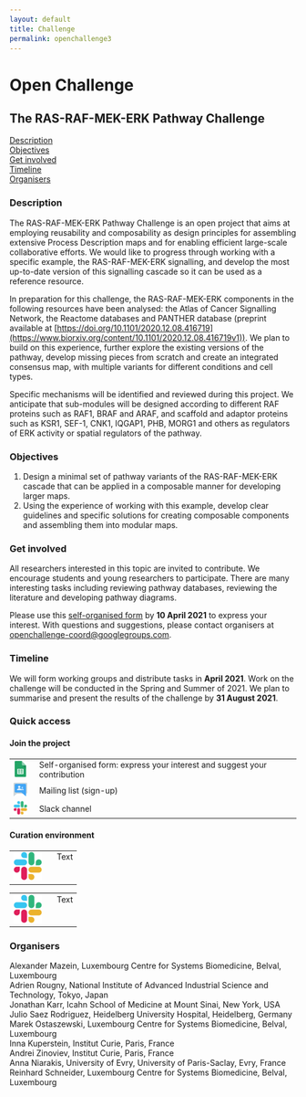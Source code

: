 ```yaml
---
layout: default
title: Challenge
permalink: openchallenge3
---
```


# Open Challenge
## The RAS-RAF-MEK-ERK Pathway Challenge

[Description](#description)  
[Objectives](#objectives)  
[Get involved](#get-involved)  
[Timeline](#timeline)  
[Organisers](#organisers)  

### Description

The RAS-RAF-MEK-ERK Pathway Challenge is an open project that aims at employing reusability and composability as design principles for assembling extensive Process Description maps and for enabling efficient large-scale collaborative efforts. We would like to progress through working with a specific example, the RAS-RAF-MEK-ERK signalling, and develop the most up-to-date version of this signalling cascade so it can be used as a reference resource.  

In preparation for this challenge, the RAS-RAF-MEK-ERK components in the following resources have been analysed: the Atlas of Cancer Signalling Network, the Reactome databases and PANTHER database (preprint available at [https://doi.org/10.1101/2020.12.08.416719](https://www.biorxiv.org/content/10.1101/2020.12.08.416719v1)). We plan to build on this experience, further explore the existing versions of the pathway, develop missing pieces from scratch and create an integrated consensus map, with multiple variants for different conditions and cell types. 

Specific mechanisms will be identified and reviewed during this project. We anticipate that sub-modules will be designed according to different RAF proteins such as RAF1, BRAF and ARAF, and scaffold and adaptor proteins such as KSR1, SEF-1, CNK1, IQGAP1, PHB, MORG1 and others as regulators of ERK activity or spatial regulators of the pathway.


### Objectives 

1. Design a minimal set of pathway variants of the RAS-RAF-MEK-ERK cascade that can be applied in a composable manner for developing larger maps.   
1. Using the experience of working with this example, develop clear guidelines and specific solutions for creating composable components and assembling them into modular maps.  

### Get involved

All researchers interested in this topic are invited to contribute. We encourage students and young researchers to participate. There are many interesting tasks including reviewing pathway databases, reviewing the literature and developing pathway diagrams.  

Please use this [self-organised form](https://docs.google.com/spreadsheets/d/1cGkK4YyGWYiBE11L8dzvKeHLmmyy_LD8XOS_SYYT0VE/edit#gid=0) by **10 April 2021** to express your interest. With questions and suggestions, please contact organisers at [openchallenge-coord@googlegroups.com](mailto:openchallenge-coord@googlegroups.com). 

### Timeline

We will form working groups and distribute tasks in **April 2021**. Work on the challenge will be conducted in the Spring and Summer of 2021. We plan to summarise and present the results of the challenge by **31 August 2021**.

### Quick access

#### Join the project

<table>
    <tr>
        <td style="width:24px; text-align:center;"><img src="images/icons/google-sheets.png" width="20"/></td>
        <td style="text-align:left; vertical-align:center; padding-left:1em;">Self-organised form: express your interest and suggest your contribution</td>
    </tr>
    <tr>
        <td style="width:24px; text-align:center;"><img src="images/icons/google-groups.png" width="24"/></td>
        <td style="text-align:left; vertical-align:center; padding-left:1em;">Mailing list (sign-up)</td>
    </tr>
    <tr>
        <td style="width:24px; text-align:center;"><img src="images/icons/slack.jpg" width="24"/></td>
        <td style="text-align:left; vertical-align:center; padding-left:1em;">Slack channel</td>
    </tr>
</table>
    
#### Curation environment

<table>
    <tr>
        <td style="width:55px; text-align:left;"><img src="images/icons/slack.jpg" width="50"/></td>
        <td style="text-align:left; vertical-align:top; padding-left:1em;">Text</td>
    </tr>
</table>

<table>
    <tr>
        <td style="width:55px; text-align:left;"><img src="images/openchallenge/slack.jpg" width="50"/></td>
        <td style="text-align:left; vertical-align:top; padding-left:1em;">Text</td>
    </tr>
</table>


### Organisers

Alexander Mazein, Luxembourg Centre for Systems Biomedicine, Belval, Luxembourg  
Adrien Rougny, National Institute of Advanced Industrial Science and Technology, Tokyo, Japan  
Jonathan Karr, Icahn School of Medicine at Mount Sinai, New York, USA  
Julio Saez Rodriguez, Heidelberg University Hospital, Heidelberg, Germany  
Marek Ostaszewski, Luxembourg Centre for Systems Biomedicine, Belval, Luxembourg  
Inna Kuperstein, Institut Curie, Paris, France  
Andrei Zinoviev, Institut Curie, Paris, France  
Anna Niarakis, University of Evry, University of Paris-Saclay, Evry, France  
Reinhard Schneider, Luxembourg Centre for Systems Biomedicine, Belval, Luxembourg  


